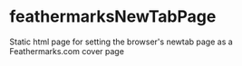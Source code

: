 # feathermarksNewTabPage
Static html page for setting the browser's newtab page as a Feathermarks.com cover page
